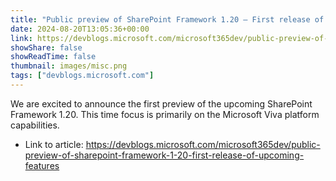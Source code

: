 ```yaml
---
title: "Public preview of SharePoint Framework 1.20 – First release of upcoming features"
date: 2024-08-20T13:05:36+00:00
link: https://devblogs.microsoft.com/microsoft365dev/public-preview-of-sharepoint-framework-1-20-first-release-of-upcoming-features
showShare: false
showReadTime: false
thumbnail: images/misc.png
tags: ["devblogs.microsoft.com"]
---
```

We are excited to announce the first preview of the upcoming SharePoint Framework 1.20. This time focus is primarily on the Microsoft Viva platform capabilities.

- Link to article: https://devblogs.microsoft.com/microsoft365dev/public-preview-of-sharepoint-framework-1-20-first-release-of-upcoming-features
